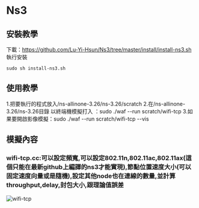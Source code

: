 # Ns3
## 安裝教學
下載：https://github.com/Lu-Yi-Hsun/Ns3/tree/master/install/install-ns3.sh
執行安裝
```
sudo sh install-ns3.sh
```

## 使用教學
1.把要執行的程式放入/ns-allinone-3.26/ns-3.26/scratch
2.在/ns-allinone-3.26/ns-3.26目錄 以終端機模擬打入 ：sudo ./waf --run scratch/wifi-tcp 
3.如果要開啟影像模擬：sudo ./waf --run scratch/wifi-tcp --vis
## 模擬內容
### wifi-tcp.cc:可以設定頻寬,可以設定802.11n,802.11ac,802.11ax(這個只能在最新github上編譯的ns3才能實現),節點位置速度大小(可以固定速度向量或是隨機),設定其他node也在連線的數量,並計算throughput,delay,封包大小,跟理論值誤差
![wifi-tcp](image/wifi-tcp.gif)
